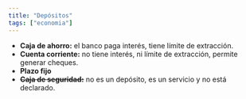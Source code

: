 ```yaml
---
title: "Depósitos"
tags: ["economia"]
---
```

- **Caja de ahorro:** el banco paga interés, tiene límite de extracción.
- **Cuenta corriente:** no tiene interés, ni límite de extracción, permite generar cheques.
- **Plazo fijo** 
- ~~**Caja de seguridad:**~~ no es un depósito, es un servicio y no está declarado.